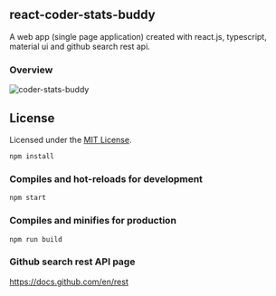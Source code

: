 ## react-coder-stats-buddy

A web app (single page application) created with react.js, typescript, material ui and github search rest api.

### Overview

![coder-stats-buddy](https://user-images.githubusercontent.com/16351223/135535400-0849d27d-6e5b-433f-af9b-88e9a0d8e8b6.png)

## License

Licensed under the [MIT License](LICENSE).

```
npm install
```

### Compiles and hot-reloads for development

```
npm start
```

### Compiles and minifies for production

```
npm run build
```

### Github search rest API page

https://docs.github.com/en/rest

